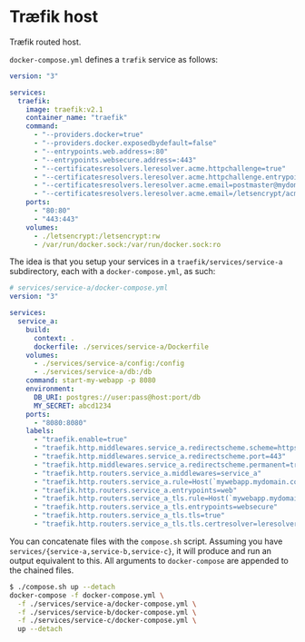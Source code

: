 # Træfik host

Træfik routed host.

`docker-compose.yml` defines a `træfik` service as follows:

```yml
version: "3"

services:
  traefik:
    image: traefik:v2.1
    container_name: "traefik"
    command:
      - "--providers.docker=true"
      - "--providers.docker.exposedbydefault=false"
      - "--entrypoints.web.address=:80"
      - "--entrypoints.websecure.address=:443"
      - "--certificatesresolvers.leresolver.acme.httpchallenge=true"
      - "--certificatesresolvers.leresolver.acme.httpchallenge.entrypoint=web"
      - "--certificatesresolvers.leresolver.acme.email=postmaster@mydomain.com"
      - "--certificatesresolvers.leresolver.acme.email=/letsencrypt/acme.json"
    ports:
      - "80:80"
      - "443:443"
    volumes:
      - ./letsencrypt:/letsencrypt:rw
      - /var/run/docker.sock:/var/run/docker.sock:ro
```

The idea is that you setup your services in a `traefik/services/service-a` subdirectory, each with a `docker-compose.yml`, as such:

```yml
# services/service-a/docker-compose.yml
version: "3"

services:
  service_a:
    build:
      context: .
      dockerfile: ./services/service-a/Dockerfile
    volumes:
      - ./services/service-a/config:/config
      - ./services/service-a/db:/db
    command: start-my-webapp -p 8080
    environment:
      DB_URI: postgres://user:pass@host:port/db
      MY_SECRET: abcd1234
    ports:
      - "8080:8080"
    labels:
      - "traefik.enable=true"
      - "traefik.http.middlewares.service_a.redirectscheme.scheme=https"
      - "traefik.http.middlewares.service_a.redirectscheme.port=443"
      - "traefik.http.middlewares.service_a.redirectscheme.permanent=true"
      - "traefik.http.routers.service_a.middlewares=service_a"
      - "traefik.http.routers.service_a.rule=Host(`mywebapp.mydomain.com`)"
      - "traefik.http.routers.service_a.entrypoints=web"
      - "traefik.http.routers.service_a_tls.rule=Host(`mywebapp.mydomain.com`)"
      - "traefik.http.routers.service_a_tls.entrypoints=websecure"
      - "traefik.http.routers.service_a_tls.tls=true"
      - "traefik.http.routers.service_a_tls.tls.certresolver=leresolver"
```

You can concatenate files with the `compose.sh` script. Assuming you have `services/{service-a,service-b,service-c}`, it will produce and run an output equivalent to this. All arguments to `docker-compose` are appended to the chained files.

```bash
$ ./compose.sh up --detach
docker-compose -f docker-compose.yml \
  -f ./services/service-a/docker-compose.yml \
  -f ./services/service-b/docker-compose.yml \
  -f ./services/service-c/docker-compose.yml \
  up --detach
```

